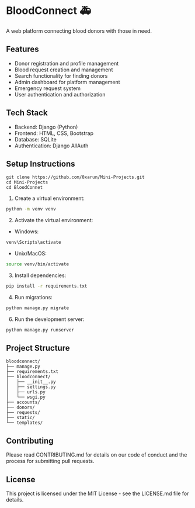 # BloodConnect 🚑
A web platform connecting blood donors with those in need.

## Features
- Donor registration and profile management
- Blood request creation and management
- Search functionality for finding donors
- Admin dashboard for platform management
- Emergency request system
- User authentication and authorization

## Tech Stack
- Backend: Django (Python)
- Frontend: HTML, CSS, Bootstrap
- Database: SQLite
- Authentication: Django AllAuth

## Setup Instructions

```
git clone https://github.com/0xarun/Mini-Projects.git
cd Mini-Projects
cd BloodConnet
```

1. Create a virtual environment:
```bash
python -m venv venv
```

2. Activate the virtual environment:
- Windows:
```bash
venv\Scripts\activate
```
- Unix/MacOS:
```bash
source venv/bin/activate
```

3. Install dependencies:
```bash
pip install -r requirements.txt
```

4. Run migrations:
```bash
python manage.py migrate
```

6. Run the development server:
```bash
python manage.py runserver
```

## Project Structure
```
bloodconnect/
├── manage.py
├── requirements.txt
├── bloodconnect/
│   ├── __init__.py
│   ├── settings.py
│   ├── urls.py
│   └── wsgi.py
├── accounts/
├── donors/
├── requests/
├── static/
└── templates/
```

## Contributing
Please read CONTRIBUTING.md for details on our code of conduct and the process for submitting pull requests.

## License
This project is licensed under the MIT License - see the LICENSE.md file for details. 
